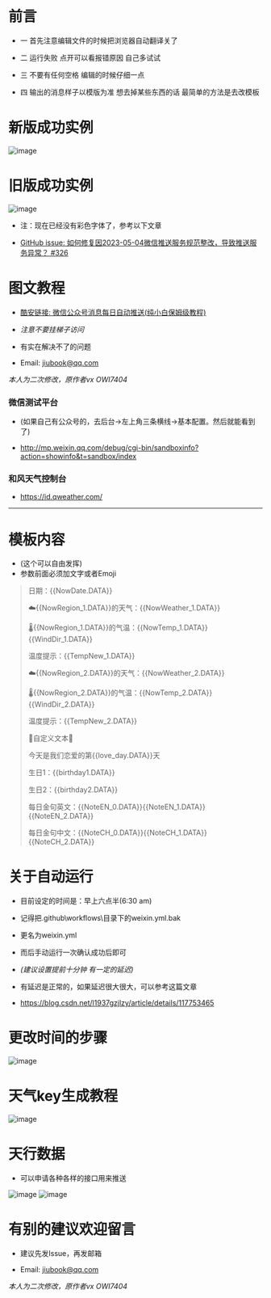 # 前言
- 一 首先注意编辑文件的时候把浏览器自动翻译关了

- 二 运行失败 点开可以看报错原因 自己多试试

- 三 不要有任何空格 编辑的时候仔细一点 

- 四 输出的消息样子以模版为准 想去掉某些东西的话 最简单的方法是去改模板 


# 新版成功实例
![image](https://github.com/jiubook/Wechat_daily_reminder/blob/main/others/WechatNewSample.png?raw=true)

# 旧版成功实例
![image](https://github.com/jiubook/Wechat_daily_reminder/blob/main/others/WechatSample.png?raw=true)
- 注：现在已经没有彩色字体了，参考以下文章

- [GitHub issue: 如何修复因2023-05-04微信推送服务规范整改，导致推送服务异常？ #326](https://github.com/wangxinleo/wechat-public-account-push/issues/326)

# 图文教程
- [酷安链接: 微信公众号消息每日自动推送(纯小白保姆级教程)](https://www.coolapk.com/feed/38579891?shareKey=NGI3ZGZlZTM4MDBjNjMwMzdlM2M)

- *注意不要挂梯子访问*

- 有实在解决不了的问题

- Email: jiubook@qq.com

*本人为二次修改，原作者vx OWI7404*


### 微信测试平台
- (如果自己有公众号的，去后台→左上角三条横线→基本配置。然后就能看到了)

- http://mp.weixin.qq.com/debug/cgi-bin/sandboxinfo?action=showinfo&t=sandbox/index


### 和风天气控制台
- https://id.qweather.com/


---


# 模板内容
- (这个可以自由发挥)
- 参数前面必须加文字或者Emoji

>日期：{{NowDate.DATA}}
> 
>☁️{{NowRegion_1.DATA}}的天气：{{NowWeather_1.DATA}}
>
>🌡️{{NowRegion_1.DATA}}的气温：{{NowTemp_1.DATA}} {{WindDir_1.DATA}} 
>
>温度提示：{{TempNew_1.DATA}}
> 
>☁️{{NowRegion_2.DATA}}的天气：{{NowWeather_2.DATA}}
>
>🌡️{{NowRegion_2.DATA}}的气温：{{NowTemp_2.DATA}} {{WindDir_2.DATA}} 
>
>温度提示：{{TempNew_2.DATA}}
> 
>💞自定义文本💞 
>
>今天是我们恋爱的第{{love_day.DATA}}天 
>
>生日1：{{birthday1.DATA}} 
>
>生日2：{{birthday2.DATA}}
>
>每日金句英文：{{NoteEN_0.DATA}}{{NoteEN_1.DATA}}{{NoteEN_2.DATA}}
>
>每日金句中文：{{NoteCH_0.DATA}}{{NoteCH_1.DATA}}{{NoteCH_2.DATA}}
>

# 关于自动运行
- 目前设定的时间是：早上六点半(6:30 am)

- 记得把\.github\workflows\目录下的weixin.yml.bak

- 更名为weixin.yml

- 而后手动运行一次确认成功后即可

- *(建议设置提前十分钟 有一定的延迟)*

- 有延迟是正常的，如果延迟很大很大，可以参考这篇文章

- https://blog.csdn.net/l1937gzjlzy/article/details/117753465


# 更改时间的步骤
![image](https://github.com/jiubook/Wechat_daily_reminder/blob/main/others/ChangeTimeSample.png?raw=true)


# 天气key生成教程
![image](https://github.com/jiubook/Wechat_daily_reminder/blob/main/others/HeFengSample.png?raw=true)


# 天行数据
- 可以申请各种各样的接口用来推送

![image](https://github.com/jiubook/Wechat_daily_reminder/blob/main/others/TianXingSample1.png?raw=true)
![image](https://github.com/jiubook/Wechat_daily_reminder/blob/main/others/TianXingSample2.png?raw=true)


# 有别的建议欢迎留言
- 建议先发Issue，再发邮箱

- Email: jiubook@qq.com

*本人为二次修改，原作者vx OWI7404*